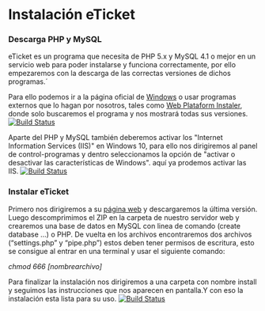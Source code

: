 # Instalación eTicket
### Descarga PHP y MySQL
eTicket es un programa que necesita de PHP 5.x y MySQL 4.1 o mejor en un servicio web para poder instalarse y funciona correctamente, por ello empezaremos con la descarga de las correctas versiones de dichos programas.´

Para ello podemos ir a la página oficial de [Windows](https://www.youtube.com/redirect?event=video_description&redir_token=QUFFLUhqbWdqREdSTWdiaFJlUHdGOGhlcHh1d29XRk81d3xBQ3Jtc0trV0dIR0RUUEhPRnlOY09oRDRmNHV6WWtVdDhNV1VVNEVBSW85aFdUZEhBQ2FGQXZhMlZYWVVWc1pMcERYSW56R29XNDIxZjd3bFoycGdadEF6X21yRnpWVFp1S0RPSEFoSDZHNERueHFaVWlOWkE5OA&q=https%3A%2F%2Fwindows.php.net%2Fdownload%2F) o usar programas externos que lo hagan por nosotros, tales como [Web Plataform Instaler](https://www.youtube.com/redirect?event=video_description&redir_token=QUFFLUhqbDc0dHk3VEZYRTBBRV90d3hacUIxLUE5QU1Id3xBQ3Jtc0trMFRDVkpUMEY0STF5WkhsRnZUc0pwN213QVVmVFpmZVFsQlh2TkV4N0lXWGtKMnFTNmVlUE1kNl9zSFZVWjA5M3U3eWxhc0VuZ0ZQQWE3WWUyQ216SnY1R3hGMEFicC1LVnNyQ3YwR3lzUmxRVEFqNA&q=https%3A%2F%2Fwww.microsoft.com%2Fweb%2Fdownloads%2Fplatform.aspx), donde solo buscaremos el programa y nos mostrará todas sus versiones.
[![Build Status](https://docs.microsoft.com/en-us/iis/install/web-platform-installer/web-platform-installer-20-walkthrough/_static/image1.png)](https://travis-ci.org/joemccann/dillinger)

Aparte del PHP y MySQL también deberemos activar los "Internet Information Services (IIS)" en Windows 10, para ello nos dirigiremos al panel de control-programas y dentro seleccionamos la opción de "activar o desactivar las características de Windows". aquí ya prodemos activar las IIS.
[![Build Status](http://pruebasv2dp.files.wordpress.com/2011/02/adminpak7_012.jpg)](https://travis-ci.org/joemccann/dillinger)

### Instalar eTicket
Primero nos dirigiremos a su [página web](https://eticketsupport.com/about/) y descargaremos la última versión. 
Luego descomprimimos el ZIP en la carpeta de nuestro servidor web y crearemos una base de datos en MySQL con linea de comando (create database ...) o PHP. De vuelta en los archivos encontraremos dos archivos (“settings.php” y “pipe.php”) estos deben tener permisos de escritura, esto se consigue al entrar en una terminal y usar el siguiente comando:

*chmod 666 [nombrearchivo]*

Para finalizar la instalación nos dirigiremos a una carpeta con nombre install y seguimos las instrucciones que nos aparecen en pantalla.Y con eso la instalación esta lista para su uso.
[![Build Status](http://pruebasv2dp.files.wordpress.com/2011/02/adminpak7_012.jpg)](https://travis-ci.org/joemccann/dillinger)
